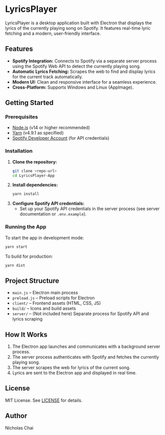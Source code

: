
# LyricsPlayer

LyricsPlayer is a desktop application built with Electron that displays the lyrics of the currently playing song on Spotify. It features real-time lyric fetching and a modern, user-friendly interface.

## Features

- **Spotify Integration:** Connects to Spotify via a separate server process using the Spotify Web API to detect the currently playing song.
- **Automatic Lyrics Fetching:** Scrapes the web to find and display lyrics for the current track automatically.
- **Modern UI:** Clean and responsive interface for a seamless experience.
- **Cross-Platform:** Supports Windows and Linux (AppImage).

## Getting Started

### Prerequisites
- [Node.js](https://nodejs.org/) (v14 or higher recommended)
- [Yarn](https://yarnpkg.com/) (v4.9.1 as specified)
- [Spotify Developer Account](https://developer.spotify.com/) (for API credentials)

### Installation

1. **Clone the repository:**
   ```sh
   git clone <repo-url>
   cd LyricsPlayer-App
   ```
2. **Install dependencies:**
   ```sh
   yarn install
   ```
3. **Configure Spotify API credentials:**
   - Set up your Spotify API credentials in the server process (see server documentation or `.env.example`).

### Running the App

To start the app in development mode:
```sh
yarn start
```

To build for production:
```sh
yarn dist
```

## Project Structure

- `main.js` – Electron main process
- `preload.js` – Preload scripts for Electron
- `client/` – Frontend assets (HTML, CSS, JS)
- `build/` – Icons and build assets
- `server/` – (Not included here) Separate process for Spotify API and lyrics scraping

## How It Works

1. The Electron app launches and communicates with a background server process.
2. The server process authenticates with Spotify and fetches the currently playing song.
3. The server scrapes the web for lyrics of the current song.
4. Lyrics are sent to the Electron app and displayed in real time.

## License

MIT License. See [LICENSE](LICENSE) for details.

## Author

Nicholas Chai
